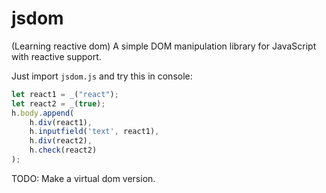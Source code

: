 # jsdom
(Learning reactive dom) A simple DOM manipulation library for JavaScript with reactive support.

Just import `jsdom.js` and try this in console:

```javascript
let react1 = _("react");
let react2 = _(true);
h.body.append(
    h.div(react1),
    h.inputfield('text', react1),
    h.div(react2),
    h.check(react2)
);
```


TODO: Make a virtual dom version.
